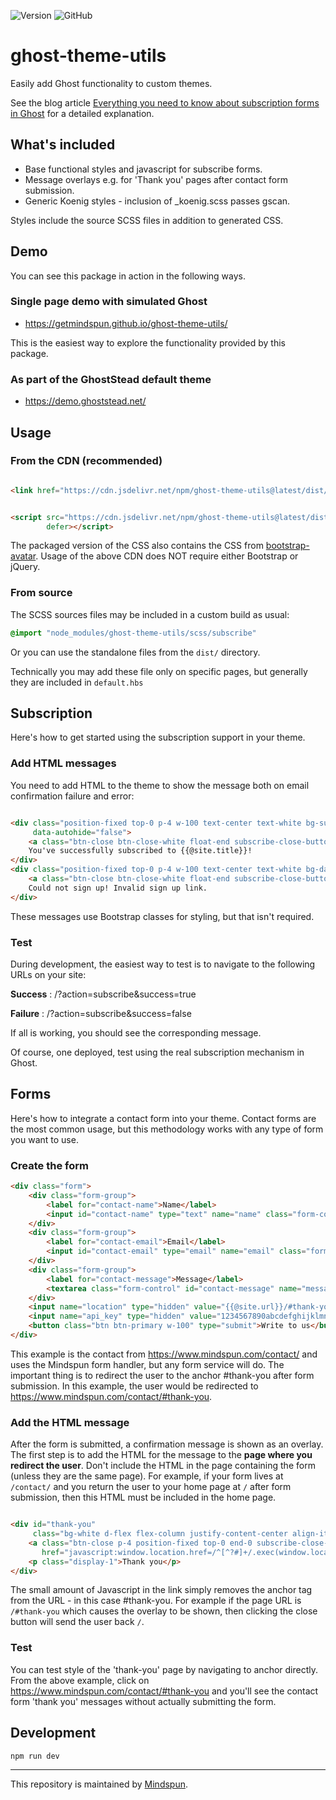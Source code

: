 ![Version](https://img.shields.io/badge/version-1.5.0-blue)
![GitHub](https://img.shields.io/github/license/getmindspun/ghost-theme-utils?label=License)

# ghost-theme-utils

Easily add Ghost functionality to custom themes.

See the blog article
[Everything you need to know about subscription forms in Ghost](https://www.mindspun.com/blog/ghost-subscription-forms/)
for a detailed explanation.

## What's included

* Base functional styles and javascript for subscribe forms.
* Message overlays e.g. for 'Thank you' pages after contact form submission.
* Generic Koenig styles - inclusion of _koenig.scss passes gscan.

Styles include the source SCSS files in addition to generated CSS.

## Demo

You can see this package in action in the following ways.

### Single page demo with simulated Ghost

* https://getmindspun.github.io/ghost-theme-utils/

This is the easiest way to explore the functionality provided by this package.

### As part of the GhostStead default theme

* https://demo.ghoststead.net/

## Usage

### From the CDN (recommended)

```html

<link href="https://cdn.jsdelivr.net/npm/ghost-theme-utils@latest/dist/css/style.min.css" rel="stylesheet">
```

```html

<script src="https://cdn.jsdelivr.net/npm/ghost-theme-utils@latest/dist/js/ghost-theme-utils.min.js" async
        defer></script>
```

The packaged version of the CSS also contains the CSS
from [bootstrap-avatar](https://github.com/getmindspun/bootstrap-avatar). Usage of the above CDN does NOT require either
Bootstrap or jQuery.

### From source

The SCSS sources files may be included in a custom build as usual:

```scss
@import "node_modules/ghost-theme-utils/scss/subscribe"
```

Or you can use the standalone files from the `dist/` directory.

Technically you may add these file only on specific pages, but generally they are included in `default.hbs`

## Subscription

Here's how to get started using the subscription support in your theme.

### Add HTML messages

You need to add HTML to the theme to show the message both on email confirmation failure and error:

```html

<div class="position-fixed top-0 p-4 w-100 text-center text-white bg-success subscribe-notification subscribe-success-message"
     data-autohide="false">
    <a class="btn-close btn-close-white float-end subscribe-close-button" href="javascript:"></a>
    You've successfully subscribed to {{@site.title}}!
</div>
<div class="position-fixed top-0 p-4 w-100 text-center text-white bg-danger subscribe-notification subscribe-failure-message">
    <a class="btn-close btn-close-white float-end subscribe-close-button" href="javascript:"></a>
    Could not sign up! Invalid sign up link.
</div>
```

These messages use Bootstrap classes for styling, but that isn't required.

### Test

During development, the easiest way to test is to navigate to the following URLs on your site:

**Success** : /?action=subscribe&success=true

**Failure** : /?action=subscribe&success=false

If all is working, you should see the corresponding message.

Of course, one deployed, test using the real subscription mechanism in Ghost.

## Forms

Here's how to integrate a contact form into your theme. Contact forms are the most common usage, but this methodology
works with any type of form you want to use.

### Create the form

```html
<div class="form">
    <div class="form-group">
        <label for="contact-name">Name</label>
        <input id="contact-name" type="text" name="name" class="form-control">
    </div>
    <div class="form-group">
        <label for="contact-email">Email</label>
        <input id="contact-email" type="email" name="email" class="form-control">
    </div>
    <div class="form-group">
        <label for="contact-message">Message</label>
        <textarea class="form-control" id="contact-message" name="message" rows="6"></textarea>
    </div>
    <input name="location" type="hidden" value="{{@site.url}}/#thank-you">
    <input name="api_key" type="hidden" value="1234567890abcdefghijklmn">
    <button class="btn btn-primary w-100" type="submit">Write to us</button>
</div>
```
This example is the contact from <https://www.mindspun.com/contact/> and uses the
Mindspun form handler, but any form service will do.  The important thing is to redirect
the user to the anchor #thank-you after form submission.
In this example, the user would be redirected to <https://www.mindspun.com/contact/#thank-you>.

### Add the HTML message

After the form is submitted, a confirmation message is shown as an overlay. The first step is to add the HTML for the
message to the **page where you redirect the user**.  Don't include the HTML
in the page containing the form (unless they are the same page).  For example,
if your form lives at `/contact/` and you return the user to your 
home page at `/` after form submission, then this HTML must be included in the home page.

```html

<div id="thank-you"
     class="bg-white d-flex flex-column justify-content-center align-items-center position-fixed top-0 bottom-0 start-0 end-0 overlay">
    <a class="btn-close p-4 position-fixed top-0 end-0 subscribe-close-button"
       href="javascript:window.location.href=/^[^?#]+/.exec(window.location.href)[0]"></a>
    <p class="display-1">Thank you</p>
</div>
```

The small amount of Javascript in the link simply removes the anchor tag from the URL - in this case #thank-you. For
example if the page URL is `/#thank-you` which causes the overlay to be shown, then clicking the close button
will send the user back `/`.


### Test
You can test style of the 'thank-you' page by navigating to anchor directly.
From the above example, click on <https://www.mindspun.com/contact/#thank-you> and
you'll see the contact form 'thank you' messages without actually
submitting the form.


## Development

```
npm run dev
```

---
This repository is maintained by [Mindspun](https://www.mindspun.com).

